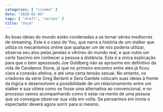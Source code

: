 ```yaml
---
categories: [ "cinema" ]
date: "2020-01-09"
tags: [ "draft", "series" ]
title: "Você"
---
```

As boas ideias do mundo estão condenadas a se tornar séries medíocres
de streaming. Este é o caso de You, que narra a história de um stalker
que utiliza os mecanismos online que qualquer um de nós poderia utilizar,
observa seu alvo pelas janelas e vitrines do mundo real, e que nutre
um certo fascínio em conhecer a pessoa a distância. Esta é a única
explicação para que o bem apessoado Joe Goldberg não se aproxime
em definitivo da vida de Candance Stone, já que no primeiro encontro
entre eles já ficou clara a conexão afetiva, e até uma certa tensão
sexual. No entanto, os criadores da série Greg Berlanti e Sera Gamble
colocam suas ideias à frente da lógica e desenvolvem a possibilidade
de um relacionamento entre um stalker e sua vítima como se fosse uma
alternativa ao convencional, e no processo vamos acompanhando como
é estar na mente de uma pessoa que só consegue observar sua vida em
volta. Se pensarmos em ironia o espectador deverá agora sorrir para si
mesmo.
